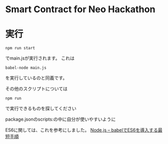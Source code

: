# Smart Contract for Neo Hackathon


# 実行
```
npm run start
```
でmain.jsが実行されます。
これは
```
babel-node main.js
```
を実行しているのと同義です。


その他のスクリプトについては
```
npm run
```
で実行できるものを探してください

package.jsonのscripts:の中に自分が使いやすいように


ES6に関しては、これを参考にしました。
[Node.js – babelでES6を導入する最短手順](https://tomokazu-kozuma.com/how-to-set-up-es6/)
